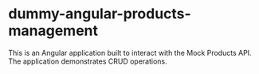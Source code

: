 # dummy-angular-products-management
This is an Angular application built to interact with the Mock Products API. The application demonstrates CRUD operations.
